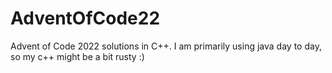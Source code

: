# AdventOfCode22

Advent of Code 2022 solutions in C++. 
I am primarily using java day to day, so my c++ might be a bit rusty :)
